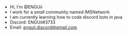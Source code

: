 -  Hi, I’m @ENGUii
-  I work for a small community named IMSNetwork
-  I am currently learning how to code discord bots in java
-  Discord: ENGUii#3733
-  Email: enguii.discord@gmail.com
